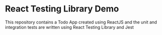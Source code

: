 # React Testing Library Demo
 This repository contains a Todo App created using ReactJS and the unit and integration tests are written using React Testing Library and Jest

